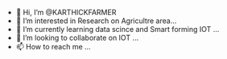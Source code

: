 - 👋 Hi, I’m @KARTHICKFARMER
- 👀 I’m interested in Research on Agricultre area...
- 🌱 I’m currently learning data scince and Smart forming IOT ...
- 💞️ I’m looking to collaborate on IOT ...
- 📫 How to reach me ...

<!---
KARTHICKFARMER/KARTHICKFARMER is a ✨ special ✨ repository because its `README.md` (this file) appears on your GitHub profile.
You can click the Preview link to take a look at your changes.
--->
